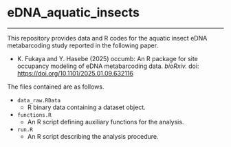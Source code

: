 # eDNA_aquatic_insects
-----

This repository provides data and R codes for the aquatic insect eDNA metabarcoding study reported in the following paper.

- K. Fukaya and Y. Hasebe (2025) occumb: An R package for site occupancy modeling of eDNA metabarcoding data. *bioRxiv.* doi: https://doi.org/10.1101/2025.01.09.632116



The files contained are as follows.

- `data_raw.RData`
  - R binary data containing a dataset object.
- `functions.R`
  - An R script defining auxiliary functions for the analysis.
- `run.R`
  - An R script describing the analysis procedure.

